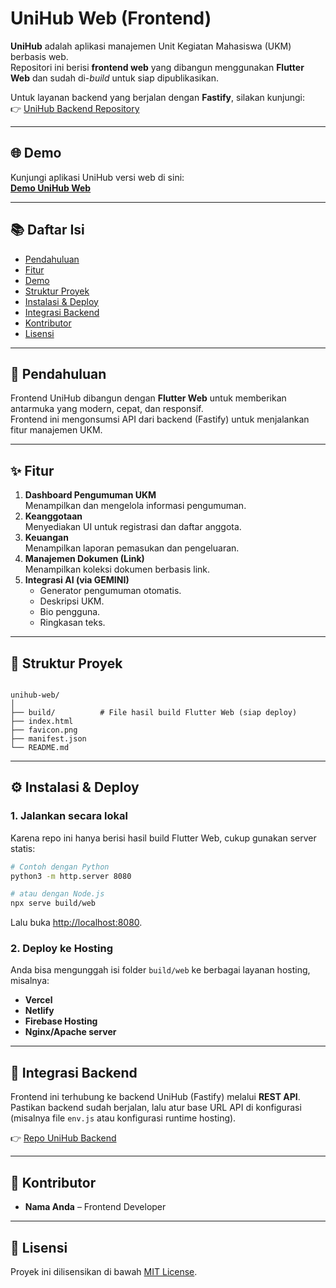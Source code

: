 # UniHub Web (Frontend)

**UniHub** adalah aplikasi manajemen Unit Kegiatan Mahasiswa (UKM) berbasis web.  
Repositori ini berisi **frontend web** yang dibangun menggunakan **Flutter Web** dan sudah di-*build* untuk siap dipublikasikan.  

Untuk layanan backend yang berjalan dengan **Fastify**, silakan kunjungi:  
👉 [UniHub Backend Repository](https://github.com/mwahyudihd/unihub-api)

---

## 🌐 Demo
Kunjungi aplikasi UniHub versi web di sini:  
[**Demo UniHub Web**](https://unihub-web-two.vercel.app/)

---

## 📚 Daftar Isi
- [Pendahuluan](#-pendahuluan)
- [Fitur](#-fitur)
- [Demo](#-demo)
- [Struktur Proyek](#-struktur-proyek)
- [Instalasi & Deploy](#-instalasi--deploy)
- [Integrasi Backend](#-integrasi-backend)
- [Kontributor](#-kontributor)
- [Lisensi](#-lisensi)

---

## 📖 Pendahuluan
Frontend UniHub dibangun dengan **Flutter Web** untuk memberikan antarmuka yang modern, cepat, dan responsif.  
Frontend ini mengonsumsi API dari backend (Fastify) untuk menjalankan fitur manajemen UKM.

---

## ✨ Fitur
1. **Dashboard Pengumuman UKM**  
   Menampilkan dan mengelola informasi pengumuman.
2. **Keanggotaan**  
   Menyediakan UI untuk registrasi dan daftar anggota.
3. **Keuangan**  
   Menampilkan laporan pemasukan dan pengeluaran.
4. **Manajemen Dokumen (Link)**  
   Menampilkan koleksi dokumen berbasis link.
5. **Integrasi AI (via GEMINI)**  
   - Generator pengumuman otomatis.  
   - Deskripsi UKM.  
   - Bio pengguna.  
   - Ringkasan teks.  

---

## 📂 Struktur Proyek
```

unihub-web/
│
├── build/          # File hasil build Flutter Web (siap deploy)
├── index.html
├── favicon.png
├── manifest.json
└── README.md

````

---

## ⚙️ Instalasi & Deploy

### 1. Jalankan secara lokal
Karena repo ini hanya berisi hasil build Flutter Web, cukup gunakan server statis:

```bash
# Contoh dengan Python
python3 -m http.server 8080

# atau dengan Node.js
npx serve build/web
````

Lalu buka [http://localhost:8080](http://localhost:8080).

### 2. Deploy ke Hosting

Anda bisa mengunggah isi folder `build/web` ke berbagai layanan hosting, misalnya:

* **Vercel**
* **Netlify**
* **Firebase Hosting**
* **Nginx/Apache server**

---

## 🔗 Integrasi Backend

Frontend ini terhubung ke backend UniHub (Fastify) melalui **REST API**.
Pastikan backend sudah berjalan, lalu atur base URL API di konfigurasi (misalnya file `env.js` atau konfigurasi runtime hosting).

👉 [Repo UniHub Backend](https://github.com/mwahyudihd/unihub-api)

---

## 👥 Kontributor

* **Nama Anda** – Frontend Developer

---

## 📜 Lisensi

Proyek ini dilisensikan di bawah [MIT License](LICENSE).